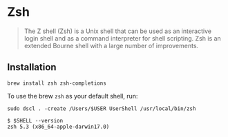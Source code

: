 # Zsh

> The Z shell \(Zsh\) is a Unix shell that can be used as an interactive login shell and as a command interpreter for shell scripting. Zsh is an extended Bourne shell with a large number of improvements.

## Installation

```text
brew install zsh zsh-completions
```

To use the brew `zsh` as your default shell, run: 

```text
sudo dscl . -create /Users/$USER UserShell /usr/local/bin/zsh
```

```text
$ $SHELL --version
zsh 5.3 (x86_64-apple-darwin17.0)
```

